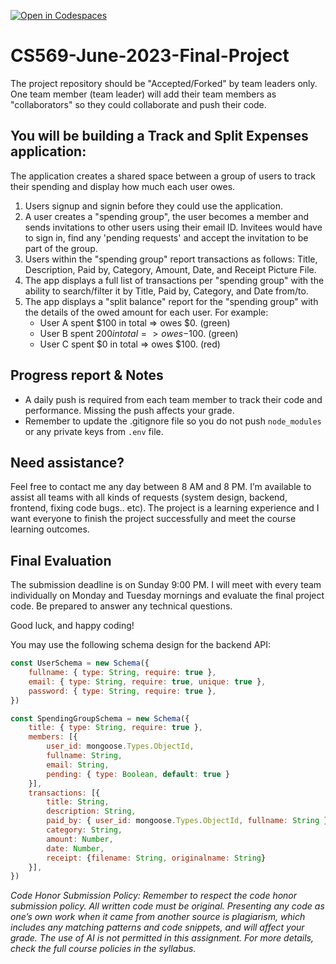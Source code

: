 [![Open in Codespaces](https://classroom.github.com/assets/launch-codespace-7f7980b617ed060a017424585567c406b6ee15c891e84e1186181d67ecf80aa0.svg)](https://classroom.github.com/open-in-codespaces?assignment_repo_id=11335643)
# CS569-June-2023-Final-Project
The project repository should be "Accepted/Forked" by team leaders only. One team member (team leader) will add their team members as "collaborators" so they could collaborate and push their code.

## You will be building a Track and Split Expenses application:
The application creates a shared space between a group of users to track their spending and display how much each user owes.
1. Users signup and signin before they could use the application.
2. A user creates a "spending group", the user becomes a member and sends invitations to other users using their email ID. Invitees would have to sign in, find any 'pending requests' and accept the invitation to be part of the group. 
3. Users within the "spending group" report transactions as follows: Title, Description, Paid by, Category, Amount, Date, and Receipt Picture File. 
4. The app displays a full list of transactions per "spending group" with the ability to search/filter it by Title, Paid by, Category, and Date from/to.
5. The app displays a "split balance" report for the "spending group" with the details of the owed amount for each user. For example:
    * User A spent $100 in total => owes $0. (green)
    * User B spent $200 in total => owes -$100. (green)
    * User C spent $0 in total => owes $100. (red)
## Progress report & Notes

* A daily push is required from each team member to track their code and performance. Missing the push affects your grade.
* Remember to update the .gitignore file so you do not push `node_modules` or any private keys from `.env` file. 

## Need assistance?

Feel free to contact me any day between 8 AM and 8 PM. I’m available to assist all teams with all kinds of requests (system design, backend, frontend, fixing code bugs.. etc). The project is a learning experience and I want everyone to finish the project successfully and meet the course learning outcomes.

## Final Evaluation 

The submission deadline is on Sunday 9:00 PM. I will meet with every team individually on Monday and Tuesday mornings and evaluate the final project code. Be prepared to answer any technical questions.  

Good luck, and happy coding!

You may use the following schema design for the backend API:
```js
const UserSchema = new Schema({
    fullname: { type: String, require: true },
    email: { type: String, require: true, unique: true },
    password: { type: String, require: true },
})

const SpendingGroupSchema = new Schema({
    title: { type: String, require: true },
    members: [{
        user_id: mongoose.Types.ObjectId,
        fullname: String,
        email: String,
        pending: { type: Boolean, default: true }
    }],
    transactions: [{
        title: String,
        description: String,
        paid_by: { user_id: mongoose.Types.ObjectId, fullname: String },
        category: String,
        amount: Number,
        date: Number,
        receipt: {filename: String, originalname: String}
    }],
})
```

_Code Honor Submission Policy: Remember to respect the code honor submission policy. All written code must be original. Presenting any code as one’s own work when it came from another source is plagiarism, which includes any matching patterns and code snippets, and will affect your grade. The use of AI is not permitted in this assignment. For more details, check the full course policies in the syllabus._

